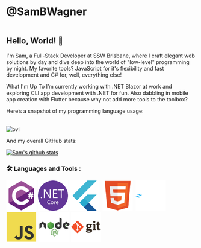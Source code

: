 <div style="display: flex;">
  <h1>@SamBWagner</h1>
</div>

<h2>Hello, World! 👋</h2>

I'm Sam, a Full-Stack Developer at SSW Brisbane, where I craft elegant web solutions by day and dive deep into the world of "low-level" programming by night. My favorite tools? JavaScript for it's flexibility and fast development and C# for, well, everything else!

What I'm Up To
I’m currently working with .NET Blazor at work and exploring CLI app development with .NET for fun. Also dabbling in mobile app creation with Flutter because why not add more tools to the toolbox?

Here’s a snapshot of my programming language usage:

<br/>
<img src="https://github-readme-stats.vercel.app/api/top-langs?username=SamBWagner&show_icons=true&locale=en&layout=compact&theme=shades-of-purple" alt="ovi"/>
<br/>

And my overall GitHub stats:

[![Sam's github stats](https://github-readme-stats.vercel.app/api?username=SamBWagner&theme=shades-of-purple)](https://github.com/SamBWagner/github-readme-stats)

### :hammer_and_wrench: Languages and Tools :

<div>
  <img src="https://github.com/devicons/devicon/blob/master/icons/csharp/csharp-original.svg" title="Git" **alt="Git" width="80" height="80"/>
  <img src="https://github.com/devicons/devicon/blob/master/icons/dotnetcore/dotnetcore-original.svg" title="Git" **alt="Git" width="80" height="80"/>
  <img src="https://github.com/devicons/devicon/blob/master/icons/flutter/flutter-original.svg" title="Flutter" alt="Flutter" width="80" height="80"/>&nbsp;
  <img src="https://github.com/devicons/devicon/blob/master/icons/html5/html5-original.svg" title="HTML5" alt="HTML" width="80" height="80"/>&nbsp;
  <img src="https://github.com/devicons/devicon/blob/master/icons/tailwindcss/tailwindcss-original-wordmark.svg" title="HTML5" alt="HTML" width="80" height="80"/>&nbsp;
  <img src="https://github.com/devicons/devicon/blob/master/icons/javascript/javascript-original.svg" title="JavaScript" alt="JavaScript" width="80" height="80"/>&nbsp;
  <img src="https://github.com/devicons/devicon/blob/master/icons/nodejs/nodejs-original-wordmark.svg" title="NodeJS" alt="NodeJS" width="80" height="80"/>
  <img src="https://github.com/devicons/devicon/blob/master/icons/git/git-original-wordmark.svg" title="Git" **alt="Git" width="80" height="80"/>
</div>
